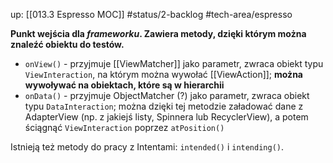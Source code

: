 up: [[013.3 Espresso MOC]]
#status/2-backlog
#tech-area/espresso

**Punkt wejścia dla _frameworku_. Zawiera metody, dzięki którym można znaleźć obiektu do testów.**

- `onView()` - przyjmuje [[ViewMatcher]] jako parametr, zwraca obiekt typu `ViewInteraction`, na którym można wywołać [[ViewAction]]; **można wywoływać na obiektach, które są w hierarchii**
- `onData()` - przyjmuje ObjectMatcher (?) jako parametr, zwraca obiekt typu `DataInteraction`; można dzięki tej metodzie załadować dane z AdapterView (np. z jakiejś listy, Spinnera lub RecyclerView), a potem ściągnąć `ViewInteraction` poprzez `atPosition()`


Istnieją też metody do pracy z Intentami: `intended()` i `intending()`.